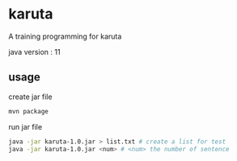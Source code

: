 # karuta
A training programming for karuta

java version : 11
## usage
create jar file
```bash
mvn package
```
run jar file
```bash
java -jar karuta-1.0.jar > list.txt # create a list for test
java -jar karuta-1.0.jar <num> # <num> the number of sentence
```